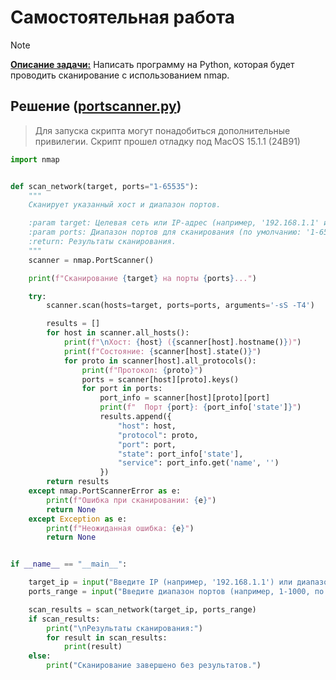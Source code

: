 # Самостоятельная работа

> [!NOTE]
> <ins>**Описание задачи:**</ins>
> Написать программу на Python, которая будет проводить сканирование с использованием nmap.
> 


## Решение ([portscanner.py](./attachments/portscanner.py))

> Для запуска скрипта могут понадобиться дополнительные привилегии. Скрипт прошел отладку под MacOS 15.1.1 (24B91)
> 

```python
import nmap


def scan_network(target, ports="1-65535"):
    """
    Сканирует указанный хост и диапазон портов.

    :param target: Целевая сеть или IP-адрес (например, '192.168.1.1' или '192.168.1.0/24').
    :param ports: Диапазон портов для сканирования (по умолчанию: '1-65535').
    :return: Результаты сканирования.
    """
    scanner = nmap.PortScanner()

    print(f"Сканирование {target} на порты {ports}...")

    try:
        scanner.scan(hosts=target, ports=ports, arguments='-sS -T4')

        results = []
        for host in scanner.all_hosts():
            print(f"\nХост: {host} ({scanner[host].hostname()})")
            print(f"Состояние: {scanner[host].state()}")
            for proto in scanner[host].all_protocols():
                print(f"Протокол: {proto}")
                ports = scanner[host][proto].keys()
                for port in ports:
                    port_info = scanner[host][proto][port]
                    print(f"  Порт {port}: {port_info['state']}")
                    results.append({
                        "host": host,
                        "protocol": proto,
                        "port": port,
                        "state": port_info['state'],
                        "service": port_info.get('name', '')
                    })
        return results
    except nmap.PortScannerError as e:
        print(f"Ошибка при сканировании: {e}")
        return None
    except Exception as e:
        print(f"Неожиданная ошибка: {e}")
        return None


if __name__ == "__main__":

    target_ip = input("Введите IP (например, '192.168.1.1') или диапазон (например, '192.168.1.0/24') для сканирования: ")
    ports_range = input("Введите диапазон портов (например, 1-1000, по умолчанию: 1-65535): ") or "1-65535"

    scan_results = scan_network(target_ip, ports_range)
    if scan_results:
        print("\nРезультаты сканирования:")
        for result in scan_results:
            print(result)
    else:
        print("Сканирование завершено без результатов.")
```
